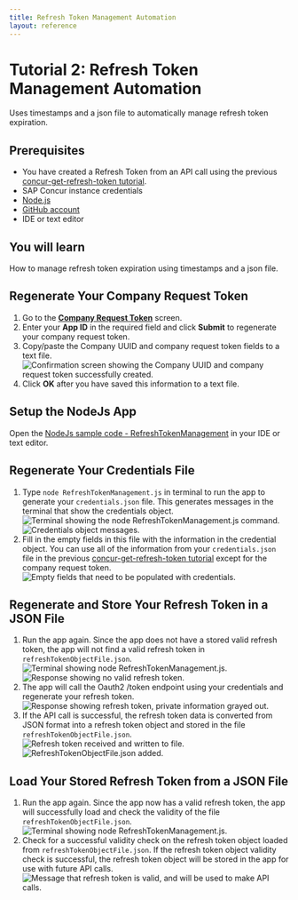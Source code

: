 ```yaml
---
title: Refresh Token Management Automation
layout: reference
---
```


# Tutorial 2: Refresh Token Management Automation

Uses timestamps and a json file to automatically manage refresh token expiration.

## Prerequisites

* You have created a Refresh Token from an API call using the previous [concur-get-refresh-token tutorial](/api-guides/authentication/concur-get-refresh-token/concur-get-refresh-token.html).
* SAP Concur instance credentials
* [Node.js](https://nodejs.org/)
* [GitHub account](https://github.com/)
* IDE or text editor

## You will learn

How to manage refresh token expiration using timestamps and a json file.

## Regenerate Your Company Request Token

1. Go to the [**Company Request Token**](https://www.concursolutions.com/nui/authadmin/companytokens) screen.
2. Enter your **App ID** in the required field and click **Submit** to regenerate your company request token.
3. Copy/paste the Company UUID and company request token fields to a text file.
![Confirmation screen showing the Company UUID and company request token successfully created.](./img/company-request-token-created.png)
1. Click **OK** after you have saved this information to a text file.

## Setup the NodeJs App

Open the [NodeJs sample code - RefreshTokenManagement](https://preview.developer.concur.com/api-guides/authentication/concur-refresh-token-management/RefreshTokenManagement.js)  in your IDE or text editor.

## Regenerate Your Credentials File

1. Type `node RefreshTokenManagement.js` in terminal to run the app to generate your `credentials.json` file. This generates messages in the terminal that show the credentials object.
![Terminal showing the node RefreshTokenManagement.js command.](./img/run-refresh-token-management-app.png)
![Credentials object messages.](./img/run-refresh-token-management-app-generate-file.png)
1. Fill in the empty fields in this file with the information in the credential object. You can use all of the information from your `credentials.json` file in the previous [concur-get-refresh-token tutorial](/api-guides/authentication/concur-get-refresh-token/concur-get-refresh-token.html) except for the company request token.
![Empty fields that need to be populated with credentials.](./img/credentials-json.png)

## Regenerate and Store Your Refresh Token in a JSON File

1. Run the app again. Since the app does not have a stored valid refresh token, the app will not find a valid refresh token in `refreshTokenObjectFile.json`.
![Terminal showing node RefreshTokenManagement.js.](./img/run-refresh-token-management-app.png)
![Response showing no valid refresh token.](./img/no-stored-refresh-token-found.png)
1. The app will call the Oauth2 /token endpoint using your credentials and regenerate your refresh token.
![Response showing refresh token, private information grayed out.](./img/regenerate-refresh-token.png)
1. If the API call is successful, the refresh token data is converted from JSON format into a refresh token object and stored in the file `refreshTokenObjectFile.json`.
![Refresh token received and written to file.](./img/stored-refresh-token.png)
![RefreshTokenObjectFile.json added.](./img/refresh-token-object-file.png)

## Load Your Stored Refresh Token from a JSON File

1. Run the app again. Since the app now has a valid refresh token, the app will successfully load and check the validity of the file `refreshTokenObjectFile.json`.
![Terminal showing node RefreshTokenManagement.js.](./img/run-refresh-token-management-app.png)
1. Check for a successful validity check on the refresh token object loaded from `refreshTokenObjectFile.json`. If the refresh token object validity check is successful, the refresh token object will be stored in the app for use with future API calls.
![Message that refresh token is valid, and will be used to make API calls.](./img/loaded-refresh-token-valid.png)


